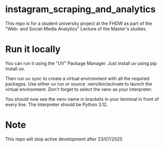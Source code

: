 # instagram_scraping_and_analytics
This repo is for a student university project at the FHDW as part of the "Web- and Social-Media Analytics" Lecture of the Master's studies. 

# Run it locally
You can run it using the "UV" Package Manager.
Just install uv using pip install uv.

Then run uv sync to create a virtual environment with all the required packages.
Use either uv run or source .venv/bin/activate to launch the virtual environment.
Don't forget to select the venv as your interpreter.

You should now see the venv name in brackets in your terminal in front of every line.
The interpreter should be Python 3.12.

# Note
This repo will stop active development after 23/07/2025
